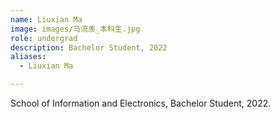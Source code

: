 ```yaml
---
name: Liuxian Ma
image: images/马流羡_本科生.jpg
role: undergrad
description: Bachelor Student, 2022
aliases:
  - Liuxian Ma

---
```

School of Information and Electronics, Bachelor Student, 2022.